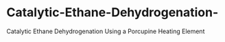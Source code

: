# Catalytic-Ethane-Dehydrogenation-
Catalytic Ethane Dehydrogenation Using a Porcupine Heating Element
